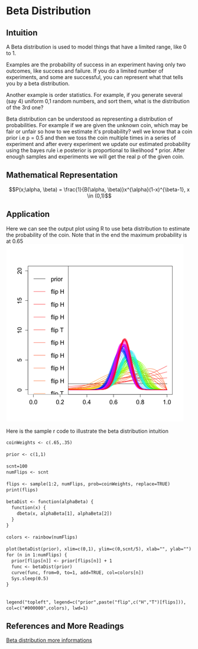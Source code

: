 # Beta Distribution


## Intuition



A Beta distribution is used to model things that have a limited range, like 0 to 1.

Examples are the probability of success in an experiment having only two outcomes, like success and failure. If you do a limited number of experiments, and some are successful, you can represent what that tells you by a beta distribution.

Another example is order statistics. For example, if you generate several (say 4) uniform 0,1 random numbers, and sort them, what is the distribution of the 3rd one?

Beta distribution can be understood as representing a distribution of probabilities. 
For example if we are given the unknown coin, which may be fair or unfair so how to we estimate it's probability? well we know that a coin prior i.e p = 0.5 and then we toss the coin multiple times in a series of experiment and after every experiment we update our estimated probability using the bayes rule i.e posterior is proportional to likelihood * prior.
After enough samples and experiments we will get the real p of the given coin.


## Mathematical Representation



$$P(x;\alpha, \beta) = \frac{1}{B(\alpha, \beta)}x^{\alpha}(1-x)^{\beta-1}, x \in (0,1)$$



## Application


Here we can see the output plot using R to use beta distribution to estimate the probability of the coin. Note that in the end the maximum probability is at 0.65
![](beta_as_estimator.png)

Here is the sample r code to illustrate the beta distribution intuition

```
coinWeights <- c(.65,.35)

prior <- c(1,1)

scnt=100
numFlips <- scnt

flips <- sample(1:2, numFlips, prob=coinWeights, replace=TRUE)
print(flips)

betaDist <- function(alphaBeta) {
  function(x) {
    dbeta(x, alphaBeta[1], alphaBeta[2])
  }
}

colors <- rainbow(numFlips)

plot(betaDist(prior), xlim=c(0,1), ylim=c(0,scnt/5), xlab="", ylab="")
for (n in 1:numFlips) {
  prior[flips[n]] <- prior[flips[n]] + 1
  func <- betaDist(prior)
  curve(func, from=0, to=1, add=TRUE, col=colors[n])
  Sys.sleep(0.5)
}


legend("topleft", legend=c("prior",paste("flip",c("H","T")[flips])), col=c("#000000",colors), lwd=1)
```


## References and More Readings


[Beta distribution more informations](https://en.wikipedia.org/wiki/Beta_distribution)